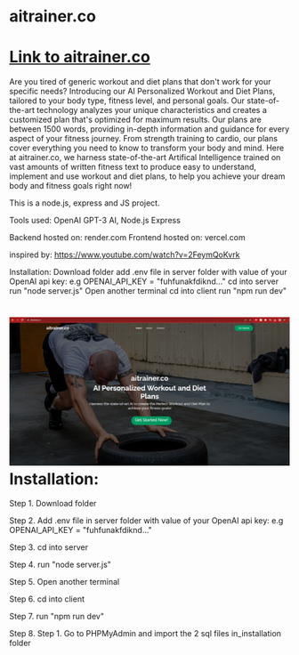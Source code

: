 aitrainer.co
======
[Link to aitrainer.co](https://aitrainer.co)
======
Are you tired of generic workout and diet plans that don't work for your specific needs? Introducing our AI Personalized Workout and Diet Plans, tailored to your body type, fitness level, and personal goals. Our state-of-the-art technology analyzes your unique characteristics and creates a customized plan that's optimized for maximum results. Our plans are between 1500 words, providing in-depth information and guidance for every aspect of your fitness journey. From strength training to cardio, our plans cover everything you need to know to transform your body and mind. Here at aitrainer.co, we harness state-of-the-art Artifical Intelligence trained on vast amounts of written fitness text to produce easy to understand, implement and use workout and diet plans, to help you achieve your dream body and fitness goals right now!

This is a node.js, express and JS project.

Tools used: OpenAI GPT-3 AI, Node.js Express

Backend hosted on: render.com
Frontend hosted on: vercel.com

inspired by: https://www.youtube.com/watch?v=2FeymQoKvrk

Installation:
Download folder
add .env file in server folder with value of your OpenAI api key:
e.g OPENAI_API_KEY = "fuhfunakfdiknd..."
cd into server
run "node server.js"
Open another terminal
cd into client 
run "npm run dev"

![alt text](https://github.com/mohelt/aitrainer.co/blob/main/homepage.PNG?raw=true)
Installation:
======
Step 1. Download folder

Step 2. Add .env file in server folder with value of your OpenAI api key:
e.g OPENAI_API_KEY = "fuhfunakfdiknd..."

Step 3. cd into server

Step 4. run "node server.js"

Step 5. Open another terminal

Step 6. cd into client 

Step 7. run "npm run dev"

Step 8. Step 1. Go to PHPMyAdmin and import the 2 sql files in_installation folder